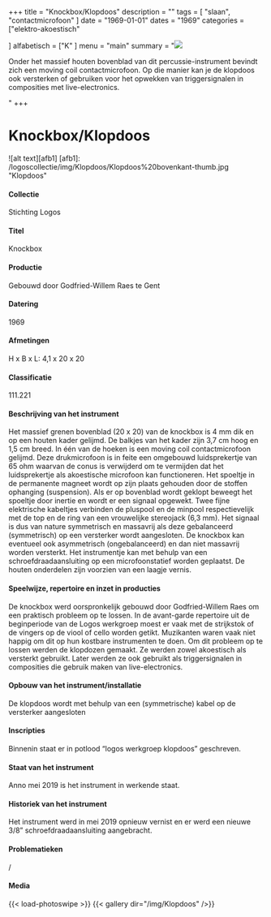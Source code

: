﻿+++
title = "Knockbox/Klopdoos"
description = ""
tags = [ 
"slaan",
"contactmicrofoon"
]
date = "1969-01-01"
dates = "1969"
categories = ["elektro-akoestisch"

]
alfabetisch = ["K"
]
menu = "main"
summary = "<a href='/logoscollectie/1969/klopdoos'><img src='/logoscollectie/img/Klopdoos/Klopdoos%20bovenkant-thumb.jpg'></a><p>Onder het massief houten bovenblad van dit percussie-instrument bevindt zich een moving coil contactmicrofoon. Op die manier kan je de klopdoos ook versterken of gebruiken voor het opwekken van triggersignalen in composities met live-electronics.</p>"
+++

# Knockbox/Klopdoos

![alt text][afb1]
[afb1]: /logoscollectie/img/Klopdoos/Klopdoos%20bovenkant-thumb.jpg "Klopdoos"

#### Collectie
Stichting Logos

#### Titel
Knockbox

#### Productie
Gebouwd door Godfried-Willem Raes te Gent 

#### Datering
1969

#### Afmetingen
H x B x L: 4,1 x 20 x 20

#### Classificatie
111.221

#### Beschrijving van het instrument
Het massief grenen bovenblad (20 x 20) van de knockbox is 4 mm dik en op een houten kader gelijmd. De balkjes van het kader zijn 3,7 cm hoog en 1,5 cm breed. In één van de hoeken is een moving coil contactmicrofoon gelijmd. Deze drukmicrofoon is in feite een omgebouwd luidsprekertje van 65 ohm waarvan de conus is verwijderd om te vermijden dat het luidsprekertje als akoestische microfoon kan functioneren. Het spoeltje in de permanente magneet wordt op zijn plaats gehouden door de stoffen ophanging (suspension). Als er op bovenblad wordt geklopt beweegt het spoeltje door inertie en wordt er een signaal opgewekt. Twee fijne elektrische kabeltjes verbinden de pluspool en de minpool respectievelijk met de top en de ring van een vrouwelijke stereojack (6,3 mm). Het signaal is dus van nature symmetrisch en massavrij als deze gebalanceerd (symmetrisch) op een versterker wordt aangesloten. De knockbox kan eventueel ook asymmetrisch (ongebalanceerd) en dan niet massavrij worden versterkt. Het instrumentje kan met behulp van een schroefdraadaansluiting op een microfoonstatief worden geplaatst. De houten onderdelen zijn voorzien van een laagje vernis. 

#### Speelwijze, repertoire en inzet in producties
De knockbox werd oorspronkelijk gebouwd door Godfried-Willem Raes om een praktisch probleem op te lossen. In de avant-garde repertoire uit de beginperiode van de Logos werkgroep moest er vaak met de strijkstok of de vingers op de viool of cello worden getikt. Muzikanten waren vaak niet happig om dit op hun kostbare instrumenten te doen. Om dit probleem op te lossen werden de klopdozen gemaakt. Ze werden zowel akoestisch als versterkt gebruikt. Later werden ze ook gebruikt als triggersignalen in composities die gebruik maken van live-electronics.  

#### Opbouw van het instrument/installatie
De klopdoos wordt met behulp van een (symmetrische) kabel op de versterker aangesloten

#### Inscripties
Binnenin staat er in potlood “logos werkgroep klopdoos” geschreven.

#### Staat van het instrument
Anno mei 2019 is het instrument in werkende staat.

#### Historiek van het instrument
Het instrument werd in mei 2019 opnieuw vernist en er werd een nieuwe 3/8” schroefdraadaansluiting aangebracht.

#### Problematieken
/


#### Media
{{< load-photoswipe >}}
{{< gallery dir="/img/Klopdoos" />}}